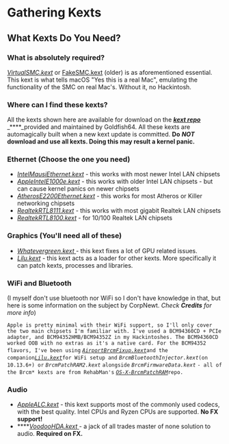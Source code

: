 # Gathering Kexts

## What Kexts Do You Need?

### **What is absolutely required?**

[_VirtualSMC.kext_](https://github.com/acidanthera/VirtualSMC) or [FakeSMC.kext](https://github.com/RehabMan/OS-X-FakeSMC-kozlek) \(older\) is as aforementioned essential. This kext is what tells macOS "Yes this is a real Mac", emulating the functionality of the SMC on real Mac's. Without it, no Hackintosh.

### Where can I find these kexts?

All the kexts shown here are available for download on the [_**kext repo**_](https://1drv.ms/f/s!AiP7m5LaOED-m-J8-MLJGnOgAqnjGw) _****_provided and maintained by Goldfish64. All these kexts are automagically built when a new kext update is committed. **Do** _**NOT**_ **download and use all kexts. Doing this may result a kernel panic.**

### Ethernet \(Choose the one you need\)

* _​_[_IntelMausiEthernet.kext_](https://github.com/Mieze/IntelMausiEthernet) - this works with most newer Intel LAN chipsets
* [_AppleIntelE1000e.kext_](https://sourceforge.net/projects/osx86drivers/) - this works with older Intel LAN chipsets - but can cause kernel panics on newer chipsets
* _​_[_AtherosE2200Ethernet.kext_](https://github.com/Mieze/AtherosE2200Ethernet) - this works for most Atheros or Killer networking chipsets
* _​_[_RealtekRTL8111.kext_](https://github.com/Mieze/RTL8111_driver_for_OS_X) - this works with most gigabit Realtek LAN chipsets
* _​_[_RealtekRTL8100.kext_](https://github.com/Mieze/RealtekRTL8100) - for 10/100 Realtek LAN chipsets

### Graphics \(You'll need all of these\)

* [_Whatevergreen.kext_ ](https://github.com/acidanthera/WhateverGreen)_-_ this kext fixes a lot of GPU related issues.
* [_Lilu.kext_](https://github.com/acidanthera/Lilu) _-_ this kext acts as a loader for other kexts. More specifically it can patch kexts, processes and libraries.

### WiFi and Bluetooth 

\(I myself don't use bluetooth nor WiFi so I don't have knowledge in that, but here is some information on the subject by CorpNewt. _Check **Credits** for more info_\) 

`Apple is pretty minimal with their WiFi support, so I'll only cover the two main chipsets I'm familiar with. I've used a BCM94360CD + PCIe adapter, and BCM94352HMB/BCM94352Z in my Hackintoshes. The BCM94360CD worked OOB with no extras as it's a native card. For the BCM94352 flavors, I've been using` [_`AirportBrcmFixup.kext`_](https://github.com/acidanthera/AirportBrcmFixup)`and the companion`[_`Lilu.kext`_](https://github.com/vit9696/Lilu/releases)`for WiFi setup and` _`BrcmBluetoothInjector.kext`_`(on 10.13.6+) or` _`BrcmPatchRAM2.kext`_ `alongside` _`BrcmFirmwareData.kext`_ `- all of the Brcm* kexts are from RehabMan's` [_`OS-X-BrcmPatchRAM`_](https://github.com/RehabMan/OS-X-BrcmPatchRAM)`repo.`

### Audio

* [_AppleALC.kext_](https://github.com/acidanthera/AppleALC) _-_ this kext supports most of the commonly used codecs, with the best quality. Intel CPUs and Ryzen CPUs are supported. **No FX support!**
* \*\*\*\*[_VoodooHDA.kext_ ](https://sourceforge.net/projects/voodoohda/)_-_ a jack of all trades master of none solution to audio. **Required on FX.**

